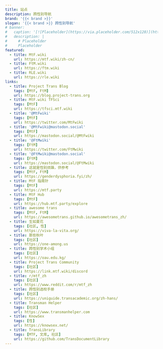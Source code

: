 ```yaml
---
title: 站点
description: 跨性别导航
brand: '{{< brand >}}'
slogan: '{{< brand >}} 跨性别导航'
# banner:
#   caption: '[![Placeholder](https://via.placeholder.com/512x128)](https://example.com)'
#   description: |
#     # Placeholder
#     Placeholder
featured:
  - title: MtF.wiki
    url: https://mtf.wiki/zh-cn/
  - title: FtM.wiki
    url: https://ftm.wiki
  - title: RLE.wiki
    url: https://rle.wiki
links:
  - title: Project Trans Blog
    tags: [MtF, FtM]
    url: https://blog.project-trans.org
  - title: MtF.wiki TFSci
    tags: [MtF]
    url: https://tfsci.mtf.wiki
  - title: '@MtFwiki'
    tags: [MtF]
    url: https://twitter.com/MtFwiki
  - title: '@MtFwiki@mastodon.social'
    tags: [MtF]
    url: https://mastodon.social/@MtFwiki
  - title: '@FtMwiki'
    tags: [FtM]
    url: https://twitter.com/FtMwiki
  - title: '@FtMwiki@mastodon.social'
    tags: [FtM]
    url: https://mastodon.social/@FtMwiki
  - title: 这就是性别烦躁，供参考
    tags: [MtF, FtM]
    url: https://genderdysphoria.fyi/zh/
  - title: MtF 指南针
    tags: [MtF]
    url: https://mtf.party
  - title: MtF Hub
    tags: [MtF]
    url: https://hub.mtf.party/explore
  - title: awesome trans
    tags: [MtF, FtM]
    url: https://awesometrans.github.io/awesometrans_zh/
  - title: 生如夏花
    tags: [社区, 性]
    url: https://viva-la-vita.org/
  - title: 那些秋叶
    tags: [社区]
    url: https://one-among.us
  - title: 跨性别学术小组
    tags: [社区]
    url: https://oau.edu.kg/
  - title: Project Trans Community
    tags: [社区]
    url: https://link.mtf.wiki/discord
  - title: r/mtf_zh
    tags: [社区]
    url: https://www.reddit.com/r/mtf_zh
  - title: 跨性别选校手册
    tags: [社区]
    url: https://uniguide.transacademic.org/zh-hans/
  - title: Transman Helper
    tags: [社区]
    url: https://www.transmanhelper.com
  - title: KnowSex
    tags: [性]
    url: https://knowsex.net/
  - title: TransLibrary
    tags: [MTF, 文库, 社区]
    url: https://github.com/TransDocumentLibrary
---
```

